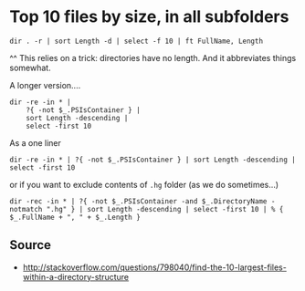 ﻿# Top 10 files by size, in all subfolders

	dir . -r | sort Length -d | select -f 10 | ft FullName, Length

^^ This relies on a trick: directories have no length. And it abbreviates things somewhat.

A longer version....

	dir -re -in * |
		?{ -not $_.PSIsContainer } |
		sort Length -descending |
		select -first 10

As a one liner

	dir -re -in * | ?{ -not $_.PSIsContainer } | sort Length -descending | select -first 10

or if you want to exclude contents of `.hg` folder (as we do sometimes...)

	dir -rec -in * | ?{ -not $_.PSIsContainer -and $_.DirectoryName -notmatch ".hg" } | sort Length -descending | select -first 10 | % { $_.FullName + ", " + $_.Length }

## Source

 - <http://stackoverflow.com/questions/798040/find-the-10-largest-files-within-a-directory-structure>
